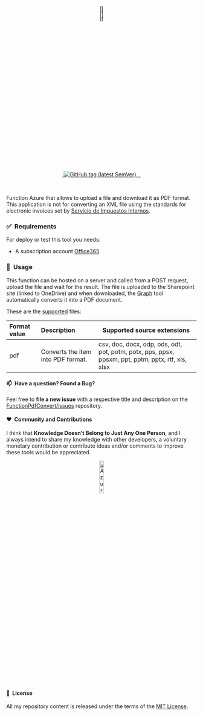 ﻿<br/>
<p align="center">
    <a href="" target="_blank">
        <img width="10%" src="https://symbols.getvecta.com/stencil_28/38_functions.09b75fbe38.svg" alt="Azure Function">
    </a>
</p>

<br/>
<p align="center">
    <a href="LICENSE.txt" target="_blank">
        <img src="https://img.shields.io/badge/License-MIT-yellow.svg" alt="">
    </a>
    <a href="https://github.com/sergiokml/FunctionPdfConvert/releases" target="_blank">
        <img src="https://img.shields.io/github/tag/sulu/sulu.svg" alt="GitHub tag (latest SemVer)">
    </a>   
    <a href="https://github.com/sergiokml/FunctionPdfConvert/" target="_blank">
        <img src="https://img.shields.io/github/commit-activity/y/sulu/sulu.svg" alt="">
    </a>
    <a href="https://github.com/sergiokml/FunctionPdfConvert/contributors" target="_blank">
        <img src="https://img.shields.io/github/contributors-anon/sulu/sulu.svg" alt="">
    </a>
    <a href="https://www.nuget.org/profiles/sergiokml" target="_blank">
        <img src="https://img.shields.io/github/downloads/sergiokml/FunctionPdfConvert/total" alt="">
    </a>
</p>
<br/>

Function Azure that allows to upload a file and download it as PDF format.
This application is not for converting an XML file using the standards for electronic invoices set by [Servicio de Impuestos Internos](https://www.sii.cl/).

### ✅&nbsp; Requirements

For deploy or test this tool you needs:

+ A subscription account [Office365](https://developer.microsoft.com/en-us/microsoft-365/dev-program).

### 🚀&nbsp; Usage

This function can be hosted on a server and called from a POST request, upload the file and wait for the result. The file is uploaded to the Sharepoint site (linked to OneDrive) and when downloaded, the [Graph](https://learn.microsoft.com/en-us/graph/overview) tool automatically converts it into a PDF document. 

These are the [supported](https://learn.microsoft.com/en-us/graph/api/driveitem-get-content-format?view=graph-rest-1.0&tabs=http#format-options) files:

<table aria-label="Table 3" class="table table-sm">
<thead>
<tr>
<th style="text-align: left;">Format value</th>
<th style="text-align: left;">Description</th>
<th>Supported source extensions</th>
</tr>
</thead>
<tbody>
<tr>
<td style="text-align: left;">pdf</td>
<td style="text-align: left;">Converts the item into PDF format.</td>
<td>csv, doc, docx, odp, ods, odt, pot, potm, potx, pps, ppsx, ppsxm, ppt, pptm, pptx, rtf, xls, xlsx</td>
</tr>
</tbody>
</table>

#### 📫&nbsp; Have a question? Found a Bug? 

Feel free to **file a new issue** with a respective title and description on the [FunctionPdfConvert/issues](https://github.com/sergiokml/FunctionPdfConvert/issues) repository.

#### ❤️&nbsp; Community and Contributions

I think that **Knowledge Doesn’t Belong to Just Any One Person**, and I always intend to share my knowledge with other developers, a voluntary monetary contribution or contribute ideas and/or comments to improve these tools would be appreciated.

<p align="center">
    <a href="https://www.paypal.com/donate/?hosted_button_id=PTKX9BNY96SNJ" target="_blank">
        <img width="15%" src="https://img.shields.io/badge/PayPal-00457C?style=for-the-badge&logo=paypal&logoColor=white" alt="Azure Function">
    </a>
</p>


#### 📘&nbsp; License

All my repository content is released under the terms of the [MIT License](LICENSE.txt).